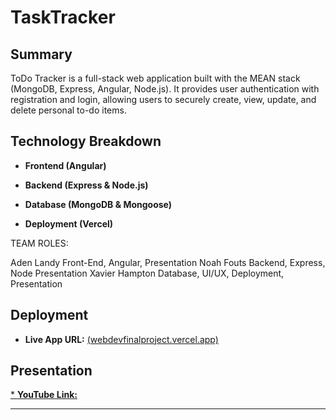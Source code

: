 # TaskTracker

## Summary

ToDo Tracker is a full-stack web application built with the MEAN stack (MongoDB, Express, Angular, Node.js). It provides user authentication with registration and login, allowing users to securely create, view, update, and delete personal to-do items. 

## Technology Breakdown

* **Frontend (Angular)**

* **Backend (Express & Node.js)**

* **Database (MongoDB & Mongoose)**

* **Deployment (Vercel)**

TEAM ROLES: 

Aden Landy
Front-End, Angular, Presentation
Noah Fouts
Backend, Express, Node Presentation
Xavier Hampton
Database, UI/UX, Deployment, Presentation


## Deployment

* **Live App URL:** [(webdevfinalproject.vercel.app)](https://webdevfinalproject.vercel.app/home)

## Presentation

[* **YouTube Link:** ](https://youtu.be/37MWk--XJxE)

---

